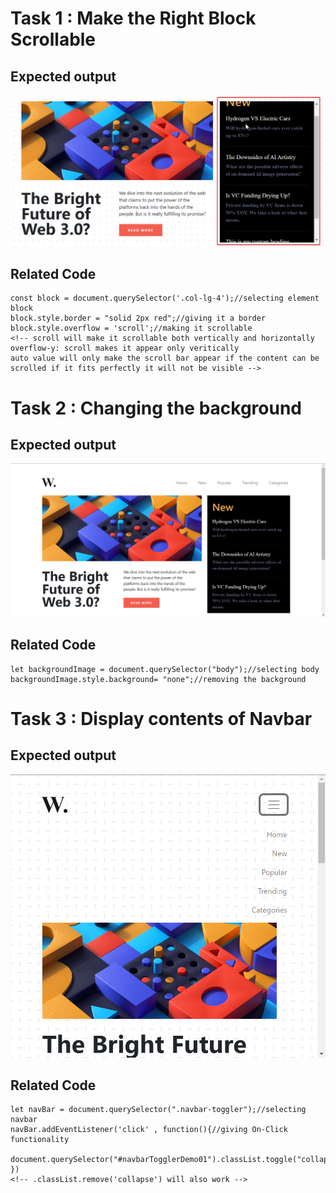 # Task 1 : Make the Right Block Scrollable


## Expected output

![Expected Output](./ass8.1-after.png)

## Related Code

```
const block = document.querySelector('.col-lg-4');//selecting element block
block.style.border = "solid 2px red";//giving it a border
block.style.overflow = 'scroll';//making it scrollable
<!-- scroll will make it scrollable both vertically and horizontally 
overflow-y: scroll makes it appear only veritically
auto value will only make the scroll bar appear if the content can be scrolled if it fits perfectly it will not be visible -->
```

# Task 2 : Changing the background


## Expected output

![Expected Output](./ass8.2-after.png)

## Related Code

```
let backgroundImage = document.querySelector("body");//selecting body
backgroundImage.style.background= "none";//removing the background
```

# Task 3 : Display contents of Navbar


## Expected output

![Expected Output](./ass8.3-after.png)

## Related Code

```
let navBar = document.querySelector(".navbar-toggler");//selecting navbar
navBar.addEventListener('click' , function(){//giving On-Click functionality 
  document.querySelector("#navbarTogglerDemo01").classList.toggle("collapse");
})
<!-- .classList.remove('collapse') will also work -->
```

